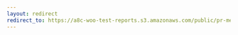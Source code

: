 ```yaml
---
layout: redirect
redirect_to: https://a8c-woo-test-reports.s3.amazonaws.com/public/pr-merge/40177/e2e/index.html
---
```

